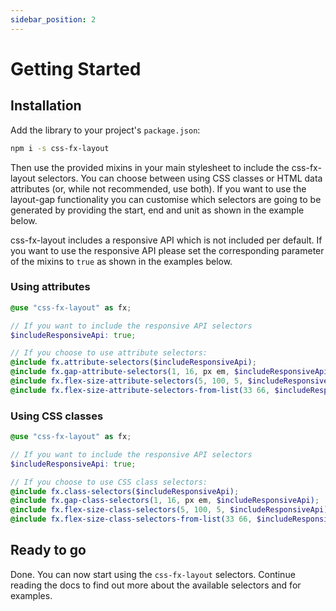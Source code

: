 ```yaml
---
sidebar_position: 2
---
```


# Getting Started

## Installation

Add the library to your project's `package.json`:

```bash
npm i -s css-fx-layout
```

Then use the provided mixins in your main stylesheet to include the css-fx-layout selectors. You can choose between using CSS classes
or HTML data attributes (or, while not recommended, use both). If you want to use the layout-gap functionality you can customise which selectors
are going to be generated by providing the start, end and unit as shown in the example below.

css-fx-layout includes a responsive API which is not included per default. If you want to use the responsive API please set the corresponding parameter of the
mixins to `true` as shown in the examples below.


### Using attributes

````scss
@use "css-fx-layout" as fx;

// If you want to include the responsive API selectors
$includeResponsiveApi: true;

// If you choose to use attribute selectors:
@include fx.attribute-selectors($includeResponsiveApi);
@include fx.gap-attribute-selectors(1, 16, px em, $includeResponsiveApi);
@include fx.flex-size-attribute-selectors(5, 100, 5, $includeResponsiveApi);
@include fx.flex-size-attribute-selectors-from-list(33 66, $includeResponsiveApi);

````

### Using CSS classes

````scss
@use "css-fx-layout" as fx;

// If you want to include the responsive API selectors
$includeResponsiveApi: true;

// If you choose to use CSS class selectors:
@include fx.class-selectors($includeResponsiveApi);
@include fx.gap-class-selectors(1, 16, px em, $includeResponsiveApi);
@include fx.flex-size-class-selectors(5, 100, 5, $includeResponsiveApi);
@include fx.flex-size-class-selectors-from-list(33 66, $includeResponsiveApi);
````

## Ready to go

Done. You can now start using the `css-fx-layout` selectors. Continue reading the docs to find out
more about the available selectors and for examples.